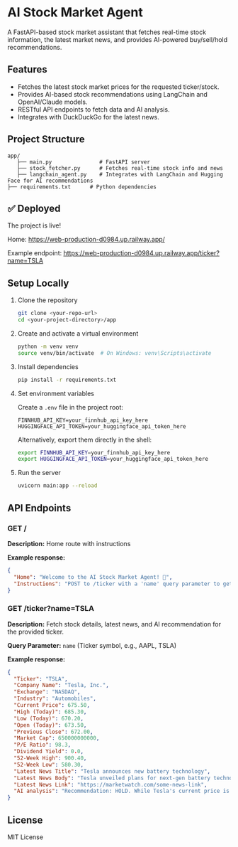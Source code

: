 # AI Stock Market Agent

A FastAPI-based stock market assistant that fetches real-time stock information, the latest market news, and provides AI-powered buy/sell/hold recommendations.

## Features

- Fetches the latest stock market prices for the requested ticker/stock.
- Provides AI-based stock recommendations using LangChain and OpenAI/Claude models.
- RESTful API endpoints to fetch data and AI analysis.
- Integrates with DuckDuckGo for the latest news.

## Project Structure

```
app/
   ├── main.py               # FastAPI server
   ├── stock_fetcher.py      # Fetches real-time stock info and news
   ├── langchain_agent.py    # Integrates with LangChain and Hugging Face for AI recommendations
├── requirements.txt      # Python dependencies
```

## ✅ Deployed
The project is live!

Home: https://web-production-d0984.up.railway.app/

Example endpoint: https://web-production-d0984.up.railway.app/ticker?name=TSLA

## Setup Locally

1. Clone the repository

   ```bash
   git clone <your-repo-url>
   cd <your-project-directory>/app
   ```

2. Create and activate a virtual environment

   ```bash
   python -m venv venv
   source venv/bin/activate  # On Windows: venv\Scripts\activate
   ```

3. Install dependencies

   ```bash
   pip install -r requirements.txt
   ```

4. Set environment variables

   Create a `.env` file in the project root:

   ```
   FINNHUB_API_KEY=your_finnhub_api_key_here
   HUGGINGFACE_API_TOKEN=your_huggingface_api_token_here
   ```

   Alternatively, export them directly in the shell:

   ```bash
   export FINNHUB_API_KEY=your_finnhub_api_key_here
   export HUGGINGFACE_API_TOKEN=your_huggingface_api_token_here
   ```

5. Run the server

   ```bash
   uvicorn main:app --reload
   ```

## API Endpoints

### GET /

**Description:** Home route with instructions

**Example response:**

```json
{
  "Home": "Welcome to the AI Stock Market Agent! 🚀",
  "Instructions": "POST to /ticker with a 'name' query parameter to get stock data and recent news."
}
```

### GET /ticker?name=TSLA

**Description:** Fetch stock details, latest news, and AI recommendation for the provided ticker.

**Query Parameter:** `name` (Ticker symbol, e.g., AAPL, TSLA)

**Example response:**

```json
{
  "Ticker": "TSLA",
  "Company Name": "Tesla, Inc.",
  "Exchange": "NASDAQ",
  "Industry": "Automobiles",
  "Current Price": 675.50,
  "High (Today)": 685.30,
  "Low (Today)": 670.20,
  "Open (Today)": 673.50,
  "Previous Close": 672.00,
  "Market Cap": 650000000000,
  "P/E Ratio": 98.3,
  "Dividend Yield": 0.0,
  "52-Week High": 900.40,
  "52-Week Low": 580.30,
  "Latest News Title": "Tesla announces new battery technology",
  "Latest News Body": "Tesla unveiled plans for next-gen battery technology during its annual event...",
  "Latest News Link": "https://marketwatch.com/some-news-link",
  "AI analysis": "Recommendation: HOLD. While Tesla's current price is near its weekly average and recent news is positive, the stock shows signs of stabilization."
}
```

## License

MIT License
